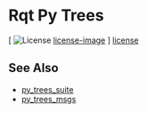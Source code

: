 # Rqt Py Trees

[ ![License] [license-image] ] [license]

[license-image]: https://img.shields.io/pypi/l/Django.svg?style=plastic
[license]: LICENSE

## See Also

* [py_trees_suite](https://github.com/stonier/py_trees_suite)
* [py_trees_msgs](https://github.com/stonier/py_trees_msgs)

